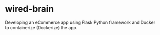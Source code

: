 # wired-brain
Developing an eCommerce app using Flask Python framework and Docker to containerize (Dockerize) the app.
